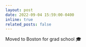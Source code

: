 ```yaml
---
layout: post
date: 2022-09-04 15:59:00-0400
inline: true
related_posts: false
---
```


Moved to Boston for grad school 🎓
